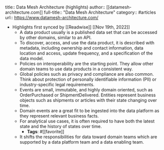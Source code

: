 title:: Data Mesh Architecture (highlights)
author:: [[datamesh-architecture.com]]
full-title:: "Data Mesh Architecture"
category:: #articles
url:: https://www.datamesh-architecture.com/

- Highlights first synced by [[Readwise]] [[Nov 19th, 2022]]
	- A data product usually is a published data set that can be accessed by other domains, similar to an API.
	- To discover, access, and use the data product, it is described with metadata, including
	                            ownership and contact information, data location and access, update frequency,
	                            and a specification of the data model.
	- Policies on interoperability are the starting point.
	                            They allow other domain teams to use data products in a consistent way.
	- Global policies such as privacy and compliance are also common. Think about protection of personally identifiable information (PII) or industry-specific legal requirements.
	- Events are small, immutable, and highly domain oriented, such as OrderPurchased or ShipmentDelivered.
	                            Entities represent business objects such as shipments or articles with their state changing over time.
	- Domain events are a great fit to be ingested into the data platform as they represent relevant business facts.
	- For analytical use cases, it is often required to have both the latest state and the history of states over time.
		- **Tags**: #[[favorite]]
	- It shifts the responsibilities for data toward domain teams which are supported by a data platform team and a data enabling team.